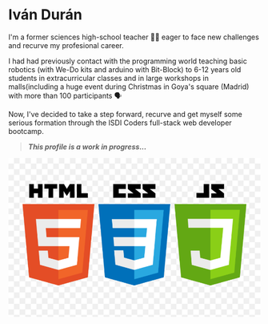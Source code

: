 # Iván Durán

I'm a former sciences high-school teacher :man_teacher: eager to face new challenges and recurve my profesional career.

I had had previously contact with the programming world teaching basic robotics (with We-Do kits and arduino with Bit-Block)
to 6-12 years old students in extracurricular classes and in large workshops in malls(including a huge event during Christmas in Goya's square (Madrid) with more than 100 participants :speaking_head:

Now, I've decided to take a step forward, recurve and get myself some serious formation through the ISDI Coders full-stack web developer bootcamp.

> **_This profile is a work in progress..._**

![Vanilla JavaScript, Html5 and CSS](./2459628-middle.png)
